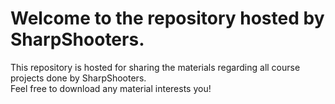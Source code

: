 # Welcome to the repository hosted by SharpShooters.
This repository is hosted for sharing the materials regarding all course projects done by SharpShooters.  
Feel free to download any material interests you!
